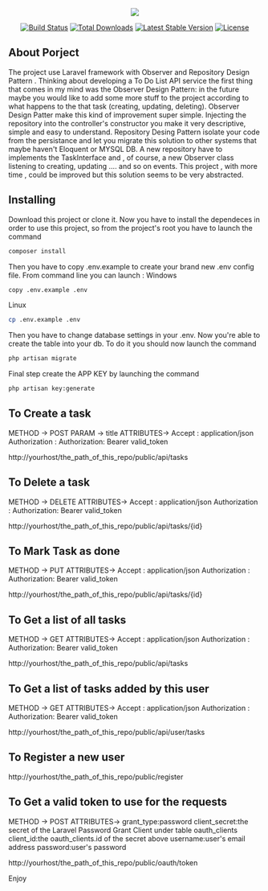 <p align="center"><img src="https://laravel.com/assets/img/components/logo-laravel.svg"></p>

<p align="center">
<a href="https://travis-ci.org/laravel/framework"><img src="https://travis-ci.org/laravel/framework.svg" alt="Build Status"></a>
<a href="https://packagist.org/packages/laravel/framework"><img src="https://poser.pugx.org/laravel/framework/d/total.svg" alt="Total Downloads"></a>
<a href="https://packagist.org/packages/laravel/framework"><img src="https://poser.pugx.org/laravel/framework/v/stable.svg" alt="Latest Stable Version"></a>
<a href="https://packagist.org/packages/laravel/framework"><img src="https://poser.pugx.org/laravel/framework/license.svg" alt="License"></a>
</p>

## About Porject

The project use Laravel framework with Observer and Repository Design Pattern . Thinking about developing a To Do List API service the first thing that comes in my mind was the Observer Design Pattern: in the future maybe you would like to add some more stuff to the project according to what happens to the that task (creating, updating, deleting). Observer Design Patter make this kind of improvement super simple. 
Injecting the repository into the controller's constructor you make it very descriptive, simple and easy to understand. Repository Desing Pattern isolate your code from the persistance and let you migrate this solution to other systems that maybe haven't Eloquent or MYSQL DB. A new repository have to implements the TaskInterface and , of course, a new Observer class listening to creating, updating .... and so on events. 
This project , with more time , could be improved but this solution seems to be very abstracted. 

## Installing
Download this project or clone it. Now you have to install the dependeces in order to use this project, so from the project's root you have to launch the command 
```sh
composer install
```
Then you have to copy .env.example to create your brand new .env config file. From command line you can launch :
Windows 
```sh
copy .env.example .env 
```
Linux
```sh
cp .env.example .env 
```
Then you have to change database settings in your .env. Now you're able to create the table into your db. To do it you should now launch the command 

```sh
php artisan migrate
```

Final step create the APP KEY by launching the command

```sh
php artisan key:generate
```

## To Create a task


METHOD -> POST
PARAM -> title
ATTRIBUTES-> Accept : application/json
             Authorization : Authorization: Bearer valid_token

http://yourhost/the_path_of_this_repo/public/api/tasks

## To Delete a task

METHOD -> DELETE
ATTRIBUTES-> Accept : application/json
             Authorization : Authorization: Bearer valid_token

http://yourhost/the_path_of_this_repo/public/api/tasks/{id}

## To Mark Task as done

METHOD -> PUT
ATTRIBUTES-> Accept : application/json
             Authorization : Authorization: Bearer valid_token

http://yourhost/the_path_of_this_repo/public/api/tasks/{id}

## To Get a list of all tasks

METHOD -> GET
ATTRIBUTES-> Accept : application/json
             Authorization : Authorization: Bearer valid_token

http://yourhost/the_path_of_this_repo/public/api/tasks


## To Get a list of tasks added by this user

METHOD -> GET
ATTRIBUTES-> Accept : application/json
             Authorization : Authorization: Bearer valid_token

http://yourhost/the_path_of_this_repo/public/api/user/tasks


## To Register a new user

http://yourhost/the_path_of_this_repo/public/register

## To Get a valid token to use for the requests

METHOD -> POST
ATTRIBUTES-> grant_type:password
             client_secret:the secret of the Laravel Password Grant Client under table oauth_clients
             client_id:the oauth_clients.id of the secret above
             username:user's email address
             password:user's password

http://yourhost/the_path_of_this_repo/public/oauth/token


Enjoy

